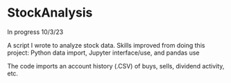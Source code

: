 # StockAnalysis
In progress 10/3/23

A script I wrote to analyze stock data. Skills improved from doing this project: Python data import, Jupyter interface/use, and pandas use

The code imports an account history (.CSV) of buys, sells, dividend activity, etc. 

